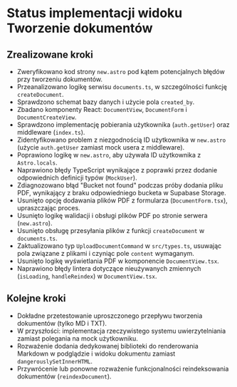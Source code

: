 # Status implementacji widoku Tworzenie dokumentów

## Zrealizowane kroki
- Zweryfikowano kod strony `new.astro` pod kątem potencjalnych błędów przy tworzeniu dokumentów.
- Przeanalizowano logikę serwisu `documents.ts`, w szczególności funkcję `createDocument`.
- Sprawdzono schemat bazy danych i użycie pola `created_by`.
- Zbadano komponenty React: `DocumentView`, `DocumentForm` i `DocumentCreateView`.
- Sprawdzono implementację pobierania użytkownika (`auth.getUser`) oraz middleware (`index.ts`).
- Zidentyfikowano problem z niezgodnością ID użytkownika w `new.astro` (użycie `auth.getUser` zamiast mock usera z middleware).
- Poprawiono logikę w `new.astro`, aby używała ID użytkownika z `Astro.locals`.
- Naprawiono błędy TypeScript wynikające z poprawki przez dodanie odpowiednich definicji typów (`MockUser`).
- Zdiagnozowano błąd "Bucket not found" podczas próby dodania pliku PDF, wynikający z braku odpowiedniego bucketa w Supabase Storage.
- Usunięto opcję dodawania plików PDF z formularza (`DocumentForm.tsx`), upraszczając proces.
- Usunięto logikę walidacji i obsługi plików PDF po stronie serwera (`new.astro`).
- Usunięto obsługę przesyłania plików z funkcji `createDocument` w `documents.ts`.
- Zaktualizowano typ `UploadDocumentCommand` w `src/types.ts`, usuwając pola związane z plikami i czyniąc pole `content` wymaganym.
- Usunięto logikę wyświetlania PDF w komponencie `DocumentView.tsx`.
- Naprawiono błędy lintera dotyczące nieużywanych zmiennych (`isLoading`, `handleReindex`) w `DocumentView.tsx`.

## Kolejne kroki
- Dokładne przetestowanie uproszczonego przepływu tworzenia dokumentów (tylko MD i TXT).
- W przyszłości: implementacja rzeczywistego systemu uwierzytelniania zamiast polegania na mock użytkowniku.
- Rozważenie dodania dedykowanej biblioteki do renderowania Markdown w podglądzie i widoku dokumentu zamiast `dangerouslySetInnerHTML`.
- Przywrócenie lub ponowne rozważenie funkcjonalności reindeksowania dokumentów (`reindexDocument`). 